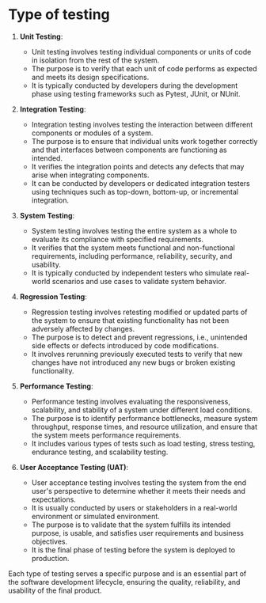 # Type of testing

1. **Unit Testing**:
   - Unit testing involves testing individual components or units of code in isolation from the rest of the system.
   - The purpose is to verify that each unit of code performs as expected and meets its design specifications.
   - It is typically conducted by developers during the development phase using testing frameworks such as Pytest, JUnit, or NUnit.

2. **Integration Testing**:
   - Integration testing involves testing the interaction between different components or modules of a system.
   - The purpose is to ensure that individual units work together correctly and that interfaces between components are functioning as intended.
   - It verifies the integration points and detects any defects that may arise when integrating components.
   - It can be conducted by developers or dedicated integration testers using techniques such as top-down, bottom-up, or incremental integration.

3. **System Testing**:
   - System testing involves testing the entire system as a whole to evaluate its compliance with specified requirements.
   - It verifies that the system meets functional and non-functional requirements, including performance, reliability, security, and usability.
   - It is typically conducted by independent testers who simulate real-world scenarios and use cases to validate system behavior.

4. **Regression Testing**:
   - Regression testing involves retesting modified or updated parts of the system to ensure that existing functionality has not been adversely affected by changes.
   - The purpose is to detect and prevent regressions, i.e., unintended side effects or defects introduced by code modifications.
   - It involves rerunning previously executed tests to verify that new changes have not introduced any new bugs or broken existing functionality.

5. **Performance Testing**:
   - Performance testing involves evaluating the responsiveness, scalability, and stability of a system under different load conditions.
   - The purpose is to identify performance bottlenecks, measure system throughput, response times, and resource utilization, and ensure that the system meets performance requirements.
   - It includes various types of tests such as load testing, stress testing, endurance testing, and scalability testing.

6. **User Acceptance Testing (UAT)**:
   - User acceptance testing involves testing the system from the end user's perspective to determine whether it meets their needs and expectations.
   - It is usually conducted by users or stakeholders in a real-world environment or simulated environment.
   - The purpose is to validate that the system fulfills its intended purpose, is usable, and satisfies user requirements and business objectives.
   - It is the final phase of testing before the system is deployed to production.

Each type of testing serves a specific purpose and is an essential part of the software development lifecycle, ensuring the quality, reliability, and usability of the final product.

